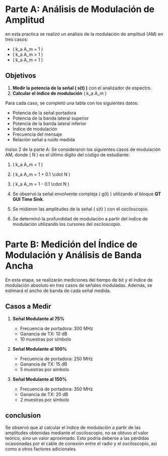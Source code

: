 # Parte A: Análisis de Modulación de Amplitud

en esta practica se realizó un análisis de la modulación de amplitud (AM) en tres casos:

- \( k_a A_m = 1 \)
- \( k_a A_m > 1 \)
- \( k_a A_m < 1 \)

## Objetivos

1. **Medir la potencia de la señal \( s(t) \)** con el analizador de espectro.
2. **Calcular el índice de modulación** \( k_a A_m \)


Para cada caso, se completó una tabla con los siguientes datos:

- Potencia de la señal portadora
- Potencia de la banda lateral superior
- Potencia de la banda lateral inferior
- Índice de modulación
- Frecuencia del mensaje
- Relación señal a ruido medida
 

insiso 2 de la parte  A:
Se consideraron los siguientes casos de modulación AM, donde \( N \) es el último dígito del código de estudiante:
1. \( k_a A_m = 1 \)
2. \( k_a A_m = 1 + 0.1 \cdot N \)
3. \( k_a A_m = 1 - 0.1 \cdot N \)

1. Se observó la señal envolvente compleja \( g(t) \) utilizando el bloque **QT GUI Time Sink**.
2. Se midieron las amplitudes de la señal \( s(t) \) con el osciloscopio.
3. Se determinó la profundidad de modulación a partir del índice de modulación utilizando los cursores del osciloscopio.

# Parte B: Medición del Índice de Modulación y Análisis de Banda Ancha

En esta etapa, se realizarán mediciones del tiempo de bit y el índice de modulación absoluto en tres casos de señales moduladas. Además, se estimará el ancho de banda de cada señal medida.

## Casos a Medir

1. **Señal Modulante al 75%**  
   - Frecuencia de portadora: 300 MHz  
   - Ganancia de TX: 10 dB  
   - 10 muestras por símbolo  

2. **Señal Modulante al 100%**  
   - Frecuencia de portadora: 250 MHz  
   - Ganancia de TX: 15 dB  
   - 5 muestras por símbolo  

3. **Señal Modulante al 150%**  
   - Frecuencia de portadora: 350 MHz  
   - Ganancia de TX: 20 dB  
   - 2 muestras por símbolo  

## conclusion 
Se observó que al calcular el índice de modulación a partir de las amplitudes obtenidas mediante el osciloscopio, no se obtuvo el valor teórico, sino un valor aproximado. Esto podría deberse a las pérdidas ocasionadas por el cable de conexión entre el radio y el osciloscopio, así como a otros factores adicionales.






